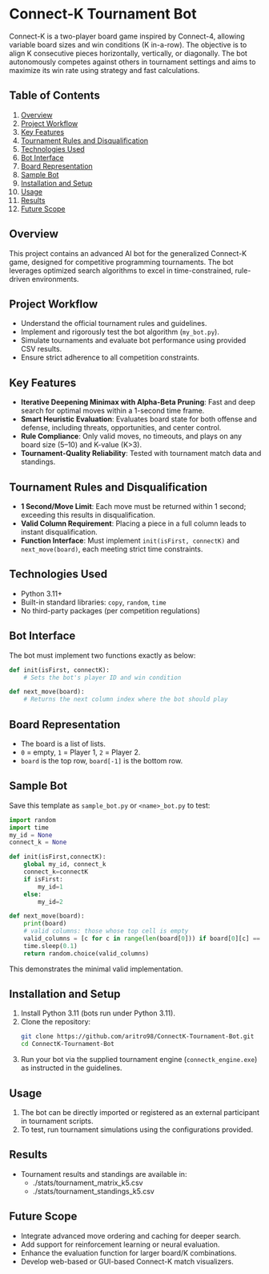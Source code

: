 # Connect-K Tournament Bot

Connect-K is a two-player board game inspired by Connect-4, allowing variable board sizes and win conditions (K in-a-row). The objective is to align K consecutive pieces horizontally, vertically, or diagonally. The bot autonomously competes against others in tournament settings and aims to maximize its win rate using strategy and fast calculations.

## Table of Contents
1. [Overview](#overview)
2. [Project Workflow](#project-workflow)
3. [Key Features](#key-features)
4. [Tournament Rules and Disqualification](#tournament-rules-and-disqualification)
5. [Technologies Used](#technologies-used)
6. [Bot Interface](#bot-interface)
7. [Board Representation](#board-representation)
8. [Sample Bot](#sample-bot)
9. [Installation and Setup](#installation-and-setup)
10. [Usage](#usage)
11. [Results](#results)
12. [Future Scope](#future-scope)

## Overview
This project contains an advanced AI bot for the generalized Connect-K game, designed for competitive programming tournaments. The bot leverages optimized search algorithms to excel in time-constrained, rule-driven environments.

## Project Workflow
- Understand the official tournament rules and guidelines.
- Implement and rigorously test the bot algorithm (`my_bot.py`).
- Simulate tournaments and evaluate bot performance using provided CSV results.
- Ensure strict adherence to all competition constraints.

## Key Features
- **Iterative Deepening Minimax with Alpha-Beta Pruning**: Fast and deep search for optimal moves within a 1-second time frame.
- **Smart Heuristic Evaluation**: Evaluates board state for both offense and defense, including threats, opportunities, and center control.
- **Rule Compliance**: Only valid moves, no timeouts, and plays on any board size (5–10) and K-value (K>3).
- **Tournament-Quality Reliability**: Tested with tournament match data and standings.

## Tournament Rules and Disqualification
- **1 Second/Move Limit**: Each move must be returned within 1 second; exceeding this results in disqualification.
- **Valid Column Requirement**: Placing a piece in a full column leads to instant disqualification.
- **Function Interface**: Must implement `init(isFirst, connectK)` and `next_move(board)`, each meeting strict time constraints.

## Technologies Used
- Python 3.11+
- Built-in standard libraries: `copy`, `random`, `time`
- No third-party packages (per competition regulations)

## Bot Interface
The bot must implement two functions exactly as below:
```python
def init(isFirst, connectK):
    # Sets the bot's player ID and win condition

def next_move(board):
    # Returns the next column index where the bot should play
```

## Board Representation
- The board is a list of lists.
- `0` = empty, `1` = Player 1, `2` = Player 2.
- `board` is the top row, `board[-1]` is the bottom row.

## Sample Bot
Save this template as `sample_bot.py` or `<name>_bot.py` to test:
```python
import random
import time
my_id = None
connect_k = None

def init(isFirst,connectK):
    global my_id, connect_k
    connect_k=connectK
    if isFirst:
        my_id=1
    else:
        my_id=2

def next_move(board):
    print(board)
    # valid columns: those whose top cell is empty
    valid_columns = [c for c in range(len(board[0])) if board[0][c] == 0]
    time.sleep(0.1) 
    return random.choice(valid_columns)
```
This demonstrates the minimal valid implementation.

## Installation and Setup
1. Install Python 3.11 (bots run under Python 3.11).
2. Clone the repository:
   ```bash
   git clone https://github.com/aritro98/ConnectK-Tournament-Bot.git
   cd ConnectK-Tournament-Bot
   ```
3. Run your bot via the supplied tournament engine (`connectk_engine.exe`) as instructed in the guidelines.

## Usage
1. The bot can be directly imported or registered as an external participant in tournament scripts.
2. To test, run tournament simulations using the configurations provided.

## Results
- Tournament results and standings are available in:
  - ./stats/tournament_matrix_k5.csv
  - ./stats/tournament_standings_k5.csv

## Future Scope
- Integrate advanced move ordering and caching for deeper search.
- Add support for reinforcement learning or neural evaluation.
- Enhance the evaluation function for larger board/K combinations.
- Develop web-based or GUI-based Connect-K match visualizers.